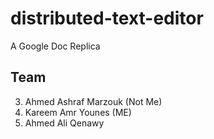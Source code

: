 # distributed-text-editor

A Google Doc Replica

## Team
3. Ahmed Ashraf Marzouk (Not Me)
2. Kareem Amr Younes (ME)
1. Ahmed Ali Qenawy


